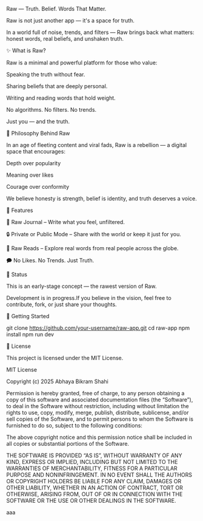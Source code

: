 Raw — Truth. Belief. Words That Matter.

Raw is not just another app — it's a space for truth.

In a world full of noise, trends, and filters — Raw brings back what matters: honest words, real beliefs, and unshaken truth.

✨ What is Raw?

Raw is a minimal and powerful platform for those who value:

Speaking the truth without fear.

Sharing beliefs that are deeply personal.

Writing and reading words that hold weight.

No algorithms. No filters. No trends.

Just you — and the truth.

🧠 Philosophy Behind Raw

In an age of fleeting content and viral fads, Raw is a rebellion — a digital space that encourages:

Depth over popularity

Meaning over likes

Courage over conformity

We believe honesty is strength, belief is identity, and truth deserves a voice.

📱 Features

📝 Raw Journal – Write what you feel, unfiltered.

🔒 Private or Public Mode – Share with the world or keep it just for you.

📖 Raw Reads – Explore real words from real people across the globe.

🗭 No Likes. No Trends. Just Truth.

🚧 Status

This is an early-stage concept — the rawest version of Raw.

Development is in progress.If you believe in the vision, feel free to contribute, fork, or just share your thoughts.

🚀 Getting Started

git clone https://github.com/your-username/raw-app.git
cd raw-app
npm install
npm run dev

📄 License

This project is licensed under the MIT License.

MIT License

Copyright (c) 2025 Abhaya Bikram Shahi

Permission is hereby granted, free of charge, to any person obtaining a copy
of this software and associated documentation files (the “Software”), to deal
in the Software without restriction, including without limitation the rights
to use, copy, modify, merge, publish, distribute, sublicense, and/or sell
copies of the Software, and to permit persons to whom the Software is
furnished to do so, subject to the following conditions:

The above copyright notice and this permission notice shall be included in
all copies or substantial portions of the Software.

THE SOFTWARE IS PROVIDED “AS IS”, WITHOUT WARRANTY OF ANY KIND, EXPRESS OR
IMPLIED, INCLUDING BUT NOT LIMITED TO THE WARRANTIES OF MERCHANTABILITY,
FITNESS FOR A PARTICULAR PURPOSE AND NONINFRINGEMENT. IN NO EVENT SHALL THE
AUTHORS OR COPYRIGHT HOLDERS BE LIABLE FOR ANY CLAIM, DAMAGES OR OTHER
LIABILITY, WHETHER IN AN ACTION OF CONTRACT, TORT OR OTHERWISE, ARISING FROM,
OUT OF OR IN CONNECTION WITH THE SOFTWARE OR THE USE OR OTHER DEALINGS IN
THE SOFTWARE.

aaa
